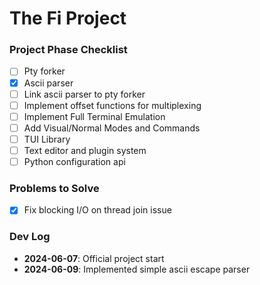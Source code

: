 # The Fi Project

### Project Phase Checklist

- [ ] Pty forker
- [x] Ascii parser
- [ ] Link ascii parser to pty forker
- [ ] Implement offset functions for multiplexing
- [ ] Implement Full Terminal Emulation
- [ ] Add Visual/Normal Modes and Commands
- [ ] TUI Library
- [ ] Text editor and plugin system
- [ ] Python configuration api

### Problems to Solve

- [x] Fix blocking I/O on thread join issue


### Dev Log
- **2024-06-07**: Official project start
- **2024-06-09**: Implemented simple ascii escape parser
